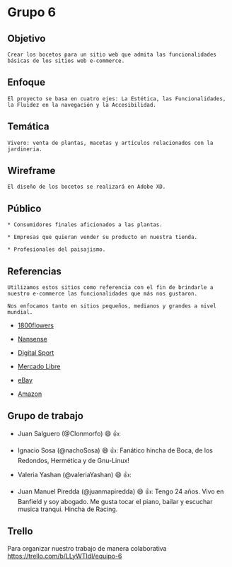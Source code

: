 # Grupo 6 
## Objetivo
```
Crear los bocetos para un sitio web que admita las funcionalidades básicas de los sitios web e-commerce.
```
## Enfoque
```
El proyecto se basa en cuatro ejes: La Estética, las Funcionalidades, la Fluidez en la navegación y la Accesibilidad.
```
## Temática
```
Vivero: venta de plantas, macetas y artículos relacionados con la jardineria.
```
## Wireframe
```
El diseño de los bocetos se realizará en Adobe XD.
```
## Público
```
* Consumidores finales aficionados a las plantas.

* Empresas que quieran vender su producto en nuestra tienda.

* Profesionales del paisajismo.
```
## Referencias
```
Utilizamos estos sitios como referencia con el fin de brindarle a nuestro e-commerce las funcionalidades que más nos gustaron.

Nos enfocamos tanto en sitios pequeños, medianos y grandes a nivel mundial.
```

* [1800flowers](https://www.1800flowers.com/ "1800flowers")

* [Nansense](https://www.nansense.com/ "Nansense")

* [Digital Sport](https://www.digitalsport.com.ar/ "Digital Sport")

* [Mercado Libre](https://www.mercadolibre.com.ar/ "Mercdado Libre")

* [eBay](https://www.ebay.com/ "eBay")

* [Amazon](https://www.amazon.com/-/es/ "Amazon")


## Grupo de trabajo

* Juan Salguero (@Clonmorfo) :smile: :+1::

* Ignacio Sosa (@nachoSosa) :smile: :+1:: Fanático hincha de Boca, de los Redondos, Hermética y de Gnu-Linux!

* Valeria Yashan (@valeriaYashan) :smile: :+1::

* Juan Manuel Piredda (@juanmapiredda) :smile: :+1:: Tengo 24 años. Vivo en Banfield y soy abogado. Me gusta tocar el piano, bailar y escuchar musica tranqui. Hincha de Racing.

## Trello
Para organizar nuestro trabajo de manera colaborativa
https://trello.com/b/LLyWTIdI/equipo-6